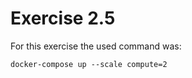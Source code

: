 # Exercise 2.5

For this exercise the used command was:

```
docker-compose up --scale compute=2
```
